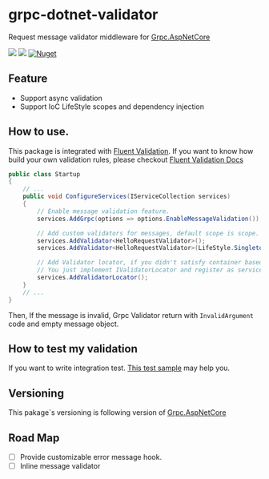 # grpc-dotnet-validator
Request message validator middleware for [Grpc.AspNetCore](https://github.com/grpc/grpc-dotnet)

![](https://github.com/enif-lee/grpc-dotnet-validator/workflows/Build/badge.svg)
![](https://github.com/enif-lee/grpc-dotnet-validator/workflows/Test/badge.svg)
[![Nuget](https://img.shields.io/nuget/v/GrpcExtensions.AspNetCore.Validation)](https://www.nuget.org/packages/GrpcExtensions.AspNetCore.Validation)


## Feature

- Support async validation
- Support IoC LifeStyle scopes and dependency injection

## How to use.

This package is integrated with [Fluent Validation](https://github.com/JeremySkinner/FluentValidation). 
If you want to know how build your own validation rules, please checkout [Fluent Validation Docs](https://fluentvalidation.net/start)

```csharp
public class Startup
{
    // ...
    public void ConfigureServices(IServiceCollection services)
    {
        // Enable message validation feature.
        services.AddGrpc(options => options.EnableMessageValidation());

        // Add custom validators for messages, default scope is scope.
        services.AddValidator<HelloRequestValidator>();
        services.AddValidator<HelloRequestValidator>(LifeStyle.Singleton);

        // Add Validator locator, if you didn't satisfy container based locator,
        // You just implement IValidatorLocator and register as service. 
        services.AddValidatorLocator();
    }
    // ...
}
```

Then, If the message is invalid, Grpc Validator return with `InvalidArgument` code and empty message object.


## How to test my validation

If you want to write integration test. [This test sample](src/Grpc.AspNetCore.FluentValidation.Test/IntegrationTest.cs) may help you.


## Versioning

This pakage`s versioning is following version of [Grpc.AspNetCore](https://github.com/grpc/grpc-dotnet)


## Road Map

- [ ] Provide customizable error message hook.
- [ ] Inline message validator
